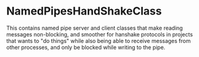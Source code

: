# NamedPipesHandShakeClass
This contains named pipe server and client classes that make reading messages non-blocking, and smoother for hanshake protocols in projects that wants to "do things" while also being able to receive messages from other processes, and only be blocked while writing to the pipe.
